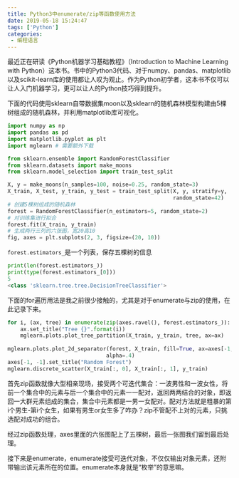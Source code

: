 ```yaml
---
title: Python3中enumerate/zip等函数使用方法
date: 2019-05-18 15:24:47
tags: ['Python']
categories:
 - 编程语言
---
```

最近正在研读《Python机器学习基础教程》（Introduction to Machine Learning with Python）这本书。书中的Python3代码、对于numpy、pandas、matplotlib以及scikit-learn库的使用都让人叹为观止。作为Python初学者，这本书不仅可以让人入门机器学习，更可以让人的Python技巧得到提升。

下面的代码使用sklearn自带数据集moon以及sklearn的随机森林模型构建由5棵树组成的随机森林，并利用matplotlib库可视化。

```python
import numpy as np
import pandas as pd
import matplotlib.pyplot as plt
import mglearn # 需要额外下载

from sklearn.ensemble import RandomForestClassifier
from sklearn.datasets import make_moons
from sklearn.model_selection import train_test_split

X, y = make_moons(n_samples=100, noise=0.25, random_state=3)
X_train, X_test, y_train, y_test = train_test_split(X, y, stratify=y, 
                                                    random_state=42)
# 创建5棵树组成的随机森林
forest = RandomForestClassifier(n_estimators=5, random_state=2)
# 对训练集进行拟合
forest.fit(X_train, y_train)
# 生成两行三列的六张图，宽20高10
fig, axes = plt.subplots(2, 3, figsize=(20, 10))
```

`forest.estimators_`是一个列表，保存五棵树的信息
```python
print(len(forest.estimators_))
print(type(forest.estimators_[0]))
5
<class 'sklearn.tree.tree.DecisionTreeClassifier'>
```

下面的for遍历用法是我之前很少接触的，尤其是对于enumerate与zip的使用，在此记录下来。

```python
for i, (ax, tree) in enumerate(zip(axes.ravel(), forest.estimators_)):
    ax.set_title("Tree {}".format(i))
    mglearn.plots.plot_tree_partition(X_train, y_train, tree, ax=ax)
    
mglearn.plots.plot_2d_separator(forest, X_train, fill=True, ax=axes[-1, -1],
                               alpha=.4)
axes[-1, -1].set_title("Random Forest")
mglearn.discrete_scatter(X_train[:, 0], X_train[:, 1], y_train)
```

首先zip函数就像大型相亲现场，接受两个可迭代集合：一波男性和一波女性，将前一个集合中的元素与后一个集合中的元素一一配对，返回两两结合的对象，即返回一大群元素组成的集合，集合中元素都是一男一女配对。配对方法就是粗暴的第i个男生-第i个女生，如果有男生or女生多了咋办？zip不管配不上对的元素，只挑选配对成功的组合。

经过zip函数处理，axes里面的六张图配上了五棵树，最后一张图我们留到最后处理。

接下来是enumerate，enumerate接受可迭代对象，不仅仅输出对象元素，还附带输出该元素所在的位置。enumerate本身就是“枚举”的意思嘛。